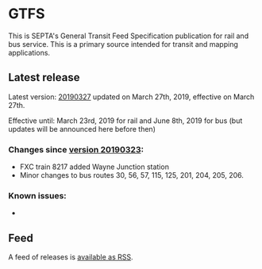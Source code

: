# GTFS

This is SEPTA's General Transit Feed Specification publication for rail and bus service. This is a primary source intended for transit and mapping applications.

## Latest release

Latest version: [20190327](https://github.com/septadev/GTFS/releases/tag/v201903270) updated on March 27th, 2019, effective on March 27th.

Effective until: March 23rd, 2019 for rail and June 8th, 2019 for bus (but updates will be announced here before then)

### Changes since [version 20190323](https://github.com/septadev/GTFS/releases/tag/v201903230): 
 
*   FXC train 8217 added Wayne Junction station 
*   Minor changes to bus routes 30, 56, 57, 115, 125, 201, 204, 205, 206.

### Known issues:

* 

## Feed

A feed of releases is [available as RSS](https://github.com/septadev/GTFS/releases.atom).

